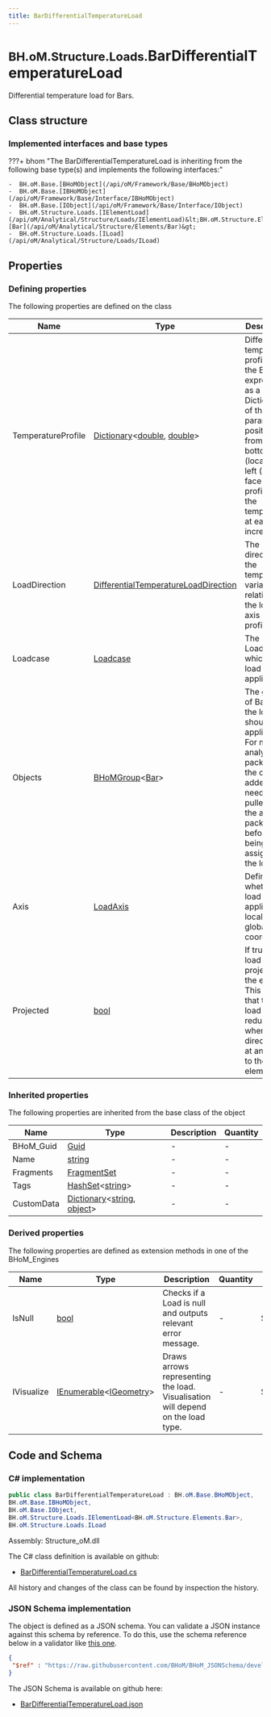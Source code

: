 ```yaml
---
title: BarDifferentialTemperatureLoad
---
```


# <small>BH.oM.Structure.Loads.</small>**BarDifferentialTemperatureLoad**

Differential temperature load for Bars.

## Class structure

### Implemented interfaces and base types

???+ bhom "The BarDifferentialTemperatureLoad is inheriting from the following base type(s) and implements the following interfaces:"

    -  BH.oM.Base.[BHoMObject](/api/oM/Framework/Base/BHoMObject)
    -  BH.oM.Base.[IBHoMObject](/api/oM/Framework/Base/Interface/IBHoMObject)
    -  BH.oM.Base.[IObject](/api/oM/Framework/Base/Interface/IObject)
    -  BH.oM.Structure.Loads.[IElementLoad](/api/oM/Analytical/Structure/Loads/IElementLoad)&lt;BH.oM.Structure.Elements.[Bar](/api/oM/Analytical/Structure/Elements/Bar)&gt;
    -  BH.oM.Structure.Loads.[ILoad](/api/oM/Analytical/Structure/Loads/ILoad)


## Properties



### Defining properties

The following properties are defined on the class

| Name             | Type             | Description      | Quantity         |
|------------------|------------------|------------------|------------------|
| TemperatureProfile | [Dictionary](https://learn.microsoft.com/en-us/dotnet/api/System.Collections.Generic.Dictionary-2?view=netstandard-2.0)&lt;[double](https://learn.microsoft.com/en-us/dotnet/api/System.Double?view=netstandard-2.0), [double](https://learn.microsoft.com/en-us/dotnet/api/System.Double?view=netstandard-2.0)&gt; | Differential temperature profile of the Bar expressed as a Dictionary of the parametric position from the bottom (local z) or left (local y) face of the profile and the temperature at each increment. | [Temperature](/api/oM/Dimensional/Quantities/Attributes/Temperature) [K] |
| LoadDirection | [DifferentialTemperatureLoadDirection](/api/oM/Analytical/Structure/Loads/Enums/DifferentialTemperatureLoadDirection) | The direction of the temperature variation, relative to the local axis of the profile. | - |
| Loadcase | [Loadcase](/api/oM/Analytical/Structure/Loads/Loadcase) | The Loadcase in which the load is applied. | - |
| Objects | [BHoMGroup](/api/oM/Framework/Base/BHoMGroup)&lt;[Bar](/api/oM/Analytical/Structure/Elements/Bar)&gt; | The group of Bars that the load should be applied to. For most analysis packages the objects added here need to be pulled from the analysis package before being assigned to the load. | - |
| Axis | [LoadAxis](/api/oM/Analytical/Structure/Loads/Enums/LoadAxis) | Defines whether the load is applied in local or global coordinates. | - |
| Projected | [bool](https://learn.microsoft.com/en-us/dotnet/api/System.Boolean?view=netstandard-2.0) | If true the load is projected to the element. This means that the load will be reduced when its direction is at an angle to the element. | - |


### Inherited properties
The following properties are inherited from the base class of the object

| Name             | Type             | Description      | Quantity         |
|------------------|------------------|------------------|------------------|
| BHoM_Guid | [Guid](https://learn.microsoft.com/en-us/dotnet/api/System.Guid?view=netstandard-2.0) | - | - |
| Name | [string](https://learn.microsoft.com/en-us/dotnet/api/System.String?view=netstandard-2.0) | - | - |
| Fragments | [FragmentSet](/api/oM/Framework/Base/FragmentSet) | - | - |
| Tags | [HashSet](https://learn.microsoft.com/en-us/dotnet/api/System.Collections.Generic.HashSet-1?view=netstandard-2.0)&lt;[string](https://learn.microsoft.com/en-us/dotnet/api/System.String?view=netstandard-2.0)&gt; | - | - |
| CustomData | [Dictionary](https://learn.microsoft.com/en-us/dotnet/api/System.Collections.Generic.Dictionary-2?view=netstandard-2.0)&lt;[string](https://learn.microsoft.com/en-us/dotnet/api/System.String?view=netstandard-2.0), [object](https://learn.microsoft.com/en-us/dotnet/api/System.Object?view=netstandard-2.0)&gt; | - | - |


### Derived properties

The following properties are defined as extension methods in one of the BHoM_Engines

| Name             | Type             | Description      | Quantity         | Engine           |
|------------------|------------------|------------------|------------------|------------------|
| IsNull | [bool](https://learn.microsoft.com/en-us/dotnet/api/System.Boolean?view=netstandard-2.0) | Checks if a Load is null and outputs relevant error message. | - | Structure_Engine |
| IVisualize | [IEnumerable](https://learn.microsoft.com/en-us/dotnet/api/System.Collections.Generic.IEnumerable-1?view=netstandard-2.0)&lt;[IGeometry](/api/oM/Dimensional/Geometry/Interface/IGeometry)&gt; | Draws arrows representing the load. Visualisation will depend on the load type. | - | Structure_Engine |


## Code and Schema

### C# implementation

``` C# title="C#"
public class BarDifferentialTemperatureLoad : BH.oM.Base.BHoMObject,
BH.oM.Base.IBHoMObject,
BH.oM.Base.IObject,
BH.oM.Structure.Loads.IElementLoad<BH.oM.Structure.Elements.Bar>,
BH.oM.Structure.Loads.ILoad
```

Assembly: Structure_oM.dll

The C# class definition is available on github:

- [BarDifferentialTemperatureLoad.cs](https://github.com/BHoM/BHoM/blob/develop/Structure_oM/Loads\BarDifferentialTemperatureLoad.cs)

All history and changes of the class can be found by inspection the history.
### JSON Schema implementation

The object is defined as a JSON schema. You can validate a JSON instance against this schema by reference. To do this, use the schema reference below in a validator like [this one](https://www.jsonschemavalidator.net/).

``` json title="JSON Schema"
{
 "$ref" : "https://raw.githubusercontent.com/BHoM/BHoM_JSONSchema/develop/Structure_oM/Loads/BarDifferentialTemperatureLoad.json"
}
```

The JSON Schema is available on github here:

- [BarDifferentialTemperatureLoad.json](https://github.com/BHoM/BHoM_JSONSchema/blob/develop/Structure_oM/Loads/BarDifferentialTemperatureLoad.json)
